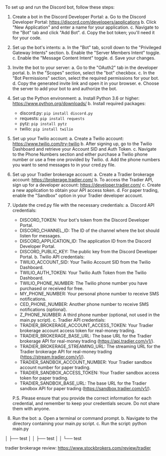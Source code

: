 To set up and run the Discord bot, follow these steps:

1. Create a bot in the Discord Developer Portal:
   a. Go to the Discord Developer Portal: https://discord.com/developers/applications
   b. Click "New Application" and enter a name for your application.
   c. Navigate to the "Bot" tab and click "Add Bot".
   d. Copy the bot token; you'll need it for your code.

2. Set up the bot's intents:
   a. In the "Bot" tab, scroll down to the "Privileged Gateway Intents" section.
   b. Enable the "Server Members Intent" toggle.
   c. Enable the "Message Content Intent" toggle.
   d. Save your changes.

3. Invite the bot to your server:
   a. Go to the "OAuth2" tab in the developer portal.
   b. In the "Scopes" section, select the "bot" checkbox.
   c. In the "Bot Permissions" section, select the required permissions for your bot.
   d. Copy the generated invite link and open it in your browser.
   e. Choose the server to add your bot to and authorize the bot.

4. Set up the Python environment:
   a. Install Python 3.6 or higher: https://www.python.org/downloads/
   b. Install required packages:
      - discord.py: `pip install discord.py`
      - requests: `pip install requests`
      - pytz: `pip install pytz`
      - twilio: `pip install twilio`

5. Set up your Twilio account:
   a. Create a Twilio account: https://www.twilio.com/try-twilio
   b. After signing up, go to the Twilio Dashboard and retrieve your Account SID and Auth Token.
   c. Navigate to the Phone Numbers section and either purchase a Twilio phone number or use a free one provided by Twilio.
   d. Add the phone numbers you want to send messages to in your cred.py file.

6. Set up your Tradier brokerage account:
   a. Create a Tradier brokerage account: https://brokerage.tradier.com/
   b. To access the Tradier API, sign up for a developer account: https://developer.tradier.com/
   c. Create a new application to obtain your API access token.
   d. For paper trading, enable the "Sandbox" option in your Tradier developer account.

7. Update the cred.py file with the necessary credentials:
   a. Discord API credentials:
      - DISCORD_TOKEN: Your bot's token from the Discord Developer Portal.
      - DISCORD_CHANNEL_ID: The ID of the channel where the bot should listen for messages.
      - DISCORD_APPLICATION_ID: The application ID from the Discord Developer Portal.
      - DISCORD_PUBLIC_KEY: The public key from the Discord Developer Portal.
   b. Twilio API credentials:
      - TWILIO_ACCOUNT_SID: Your Twilio Account SID from the Twilio Dashboard.
      - TWILIO_AUTH_TOKEN: Your Twilio Auth Token from the Twilio Dashboard.
      - TWILIO_PHONE_NUMBER: The Twilio phone number you have purchased or received for free.
      - MY_PHONE_NUMBER: Your personal phone number to receive SMS notifications.
      - CED_PHONE_NUMBER: Another phone number to receive SMS notifications (optional).
      - Z_PHONE_NUMBER: A third phone number (optional, not used in the main.py script).
   c. Tradier API credentials:
      - TRADIER_BROKERAGE_ACCOUNT_ACCESS_TOKEN: Your Tradier brokerage account access token for real-money trading.
      - TRADIER_BROKERAGE_BASE_URL: The base URL for the Tradier brokerage API for real-money trading (https://api.tradier.com/v1/).
      - TRADIER_BROKERAGE_STREAMING_URL: The streaming URL for the Tradier brokerage API for real-money trading (https://stream.tradier.com/v1/).
      - TRADIER_SANDBOX_ACCOUNT_NUMBER: Your Tradier sandbox account number for paper trading.
      - TRADIER_SANDBOX_ACCESS_TOKEN: Your Tradier sandbox access token for paper trading.
      - TRADIER_SANDBOX_BASE_URL: The base URL for the Tradier sandbox API for paper trading (https://sandbox.tradier.com/v1/).

   P.S. Please ensure that you provide the correct information for each credential, and remember to keep your credentials secure. Do not share them with anyone.

6. Run the bot:
   a. Open a terminal or command prompt.
   b. Navigate to the directory containing your main.py script.
   c. Run the script: python main.py



│   ├── test
│   │   ├── test
│   │   └── test

tradier brokerage review: https://www.stockbrokers.com/review/tradier